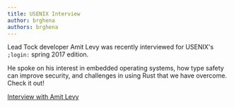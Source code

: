```yaml
---
title: USENIX Interview
author: brghena
authors: brghena
---
```


Lead Tock developer Amit Levy was recently interviewed for USENIX's `;login:`
spring 2017 edition.

He spoke on his interest in embedded operating systems,
how type safety can improve security, and challenges in using Rust that we have
overcome. Check it out!

[Interview with Amit Levy](https://www.usenix.org/system/files/login/articles/login_spring17_06_interview_levy.pdf)

